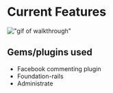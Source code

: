 # Current Features
!["gif of walkthrough"]("http://imgur.com/a/WvZJx")

## Gems/plugins used
- Facebook commenting plugin
- Foundation-rails
- Administrate

